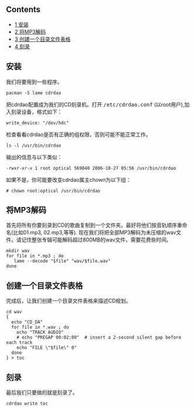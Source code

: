 ## Contents

*   [1 安装](#.E5.AE.89.E8.A3.85)
*   [2 将MP3解码](#.E5.B0.86MP3.E8.A7.A3.E7.A0.81)
*   [3 创建一个目录文件表格](#.E5.88.9B.E5.BB.BA.E4.B8.80.E4.B8.AA.E7.9B.AE.E5.BD.95.E6.96.87.E4.BB.B6.E8.A1.A8.E6.A0.BC)
*   [4 刻录](#.E5.88.BB.E5.BD.95)

## 安装

我们将要用到一些程序。

```
pacman -S lame cdrdao

```

把cdrdao配置成为我们的CD刻录机。打开 <tt>/etc/cdrdao.conf</tt> (以root用户),加入刻录设备，格式如下：

```
write_device: "/dev/hdc"

```

检查看看cdrdao是否有正确的组权限，否则可能不能正常工作。

```
ls -l /usr/bin/cdrdao

```

输出的信息与以下类似：

```
-rwxr-xr-x 1 root optical 569040 2006-10-27 05:56 /usr/bin/cdrdao

```

如果不是，你可能要改变cdrdao属主chown为以下组：

```
# chown root:optical /usr/bin/cdrdao

```

## 将MP3解码

首先将所有你要刻录到CD的歌曲复制到一个文件夹。最好将他们按音轨顺序重命名(比如01.mp3, 02.mp3,等等). 现在我们将把全部MP3解码为未压缩的wav文件。请记住整张专辑可能解码超过800MB的wav文件，需要花费些时间。

```
mkdir wav
for file in *.mp3 ; do
   lame --decode "$file" "wav/$file.wav"
done

```

## 创建一个目录文件表格

完成后，让我们创建一个目录文件表格来描述CD规划。

```
cd wav
{
  echo "CD_DA"
  for file in *.wav ; do
    echo "TRACK AUDIO"
    # echo "PREGAP 00:02:00"  # insert a 2-second silent gap before each track
    echo "FILE \"$file\" 0"
  done
} > toc

```

## 刻录

最后我们只要做的就是刻录了。

```
cdrdao write toc

```